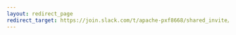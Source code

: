 ```yaml
---
layout: redirect_page
redirect_target: https://join.slack.com/t/apache-pxf8668/shared_invite/zt-12ixypjv5-QPeGyL4qwwAdUYA7mz8H2Q
---
```


